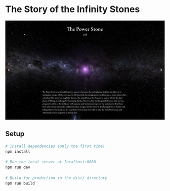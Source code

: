 # The Story of the Infinity Stones
![The Infinity Stones](https://raw.githubusercontent.com/axlrsr/threejs-infinity-stones/master/static/social/share-1280x800.png)

## Setup
``` bash
# Install dependencies (only the first time)
npm install

# Run the local server at localhost:8080
npm run dev

# Build for production in the dist/ directory
npm run build
```
